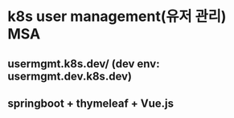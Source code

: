 # k8s user management(유저 관리) MSA
## usermgmt.k8s.dev/ (dev env: usermgmt.dev.k8s.dev)
## springboot + thymeleaf + Vue.js